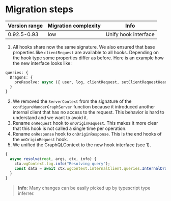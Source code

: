 # Migration steps

| Version range | Migration complexity | Info                 |
| ------------- | -------------------- | -------------------- |
| 0.92.5-0.93   | low                  | Unify hook interface |

1. All hooks share now the same signature. We also ensured that base properties like `clientRequest` are available to all hooks. Depending on the hook type some properties differ as before. Here is an example how the new interface looks like:

```ts
queries: {
  Dragons: {
    preResolve: async ({ user, log, clientRequest, setClientRequestHeader, internalClient, ...others }) => {};
  }
}
```

2. We removed the `ServerContext` from the signature of the `configureWunderGraphServer` function because it introduced another internal client that has no access to the request. This behavior is hard to understand and we want to avoid it.
3. Rename `onRequest` hook to `onOriginRequest`. This makes it more clear that this hook is not called a single time per operation.
4. Rename `onResponse` hook to `onOriginResponse`. This is the end hooks of the `onOriginRequest` hook.
5. We unified the GraphQLContext to the new hook interface (see 1).

```ts
{
  async resolve(root, args, ctx, info) {
    ctx.wgContext.log.info("Resolving query");
    const data = await ctx.wgContext.internalClient.queries.InternalDragons();
  }
}
```

> **Info:** Many changes can be easily picked up by typescript type inferrer.
